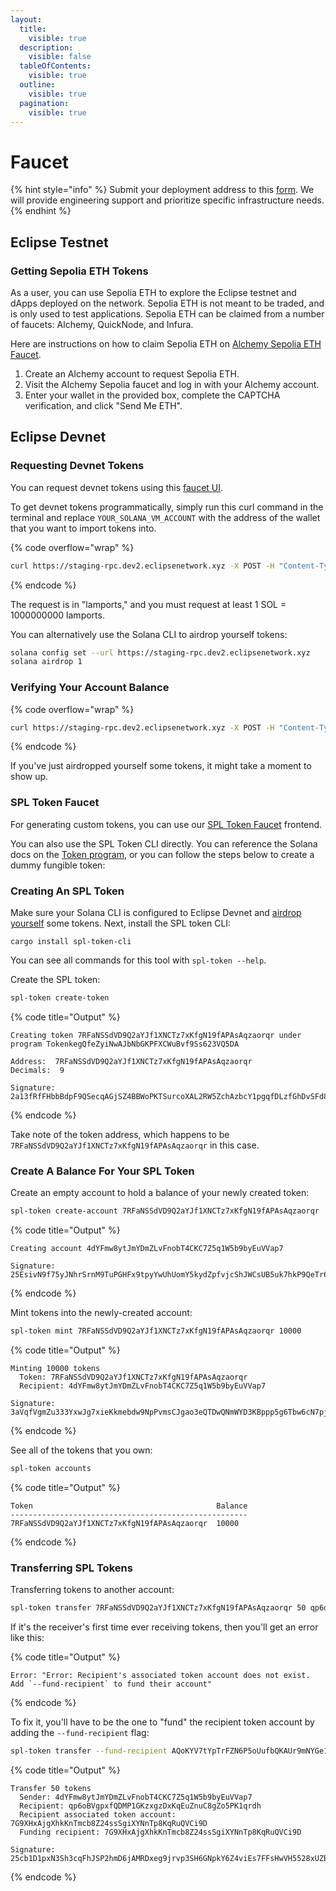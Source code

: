 ```yaml
---
layout:
  title:
    visible: true
  description:
    visible: false
  tableOfContents:
    visible: true
  outline:
    visible: true
  pagination:
    visible: true
---
```


# Faucet

{% hint style="info" %}
Submit your deployment address to this [form](https://forms.gle/yJfFABQDPmpvgzAf7). We will provide engineering support and prioritize specific infrastructure needs.
{% endhint %}

## Eclipse Testnet

### **Getting Sepolia ETH Tokens**

As a user, you can use Sepolia ETH to explore the Eclipse testnet and dApps deployed on the network. Sepolia ETH is not meant to be traded, and is only used to test applications. Sepolia ETH can be claimed from a number of faucets: Alchemy, QuickNode, and Infura.&#x20;

Here are instructions on how to claim Sepolia ETH on [Alchemy Sepolia ETH Faucet](https://sepoliafaucet.com/).&#x20;

1. Create an Alchemy account to request Sepolia ETH.
2. Visit the Alchemy Sepolia faucet and log in with your Alchemy account.
3. Enter your wallet in the provided box, complete the CAPTCHA verification, and click "Send Me ETH".

## Eclipse Devnet

### Requesting Devnet Tokens

You can request devnet tokens using this [faucet UI](https://eclipse-faucet-ui.vercel.app/).

To get devnet tokens programmatically, simply run this curl command in the terminal and replace `YOUR_SOLANA_VM_ACCOUNT` with the address of the wallet that you want to import tokens into.

{% code overflow="wrap" %}
```bash
curl https://staging-rpc.dev2.eclipsenetwork.xyz -X POST -H "Content-Type: application/json" -d '{"jsonrpc":"2.0","id":1, "method":"requestAirdrop", "params":["YOUR_SOLANA_VM_ACCOUNT", 1000000000]}'
```
{% endcode %}

The request is in "lamports," and you must request at least 1 SOL = 1000000000 lamports.

You can alternatively use the Solana CLI to airdrop yourself tokens:

```bash
solana config set --url https://staging-rpc.dev2.eclipsenetwork.xyz
solana airdrop 1
```

### Verifying Your Account Balance

{% code overflow="wrap" %}
```bash
curl https://staging-rpc.dev2.eclipsenetwork.xyz -X POST -H "Content-Type: application/json" -d ' {"jsonrpc":"2.0","id":1, "method":"getBalance", "params":["YOUR_SOLANA_VM_ACCOUNT"]}'
```
{% endcode %}

If you've just airdropped yourself some tokens, it might take a moment to show up.

### SPL Token Faucet

For generating custom tokens, you can use our [SPL Token Faucet](https://eclipse-dummy-token-faucet.vercel.app/) frontend.

You can also use the SPL Token CLI directly. You can reference the Solana docs on the [Token program](https://spl.solana.com/token), or you can follow the steps below to create a dummy fungible token:

### Creating An SPL Token

Make sure your Solana CLI is configured to Eclipse Devnet and [airdrop yourself](faucet.md#requesting-devnet-tokens) some tokens. Next, install the SPL token CLI:&#x20;

```
cargo install spl-token-cli
```

You can see all commands for this tool with `spl-token --help`.

Create the SPL token:

```bash
spl-token create-token
```

{% code title="Output" %}
```
Creating token 7RFaNSSdVD9Q2aYJf1XNCTz7xKfgN19fAPAsAqzaorqr under program TokenkegQfeZyiNwAJbNbGKPFXCWuBvf9Ss623VQ5DA

Address:  7RFaNSSdVD9Q2aYJf1XNCTz7xKfgN19fAPAsAqzaorqr
Decimals:  9

Signature: 2a13fRfFHbbBdpF9QSecqAGjSZ4BBWoPKTSurcoXAL2RW5ZchAzbcY1pgqfDLzfGhDvSFd88egof4FTPtrAr72sv
```
{% endcode %}

Take note of the token address, which happens to be `7RFaNSSdVD9Q2aYJf1XNCTz7xKfgN19fAPAsAqzaorqr` in this case.

### Create A Balance For Your SPL Token

Create an empty account to hold a balance of your newly created token:

```bash
spl-token create-account 7RFaNSSdVD9Q2aYJf1XNCTz7xKfgN19fAPAsAqzaorqr
```

{% code title="Output" %}
```
Creating account 4dYFmw8ytJmYDmZLvFnobT4CKC7Z5q1W5b9byEuVVap7

Signature: 25EsivN9f75yJNhrSrnM9TuPGHFx9tpyYwUhUomY5kydZpfvjcShJWCsUB5uk7hkP9QeTr6JpJtQV1DPjDjYtAjR
```
{% endcode %}

Mint tokens into the newly-created account:

```bash
spl-token mint 7RFaNSSdVD9Q2aYJf1XNCTz7xKfgN19fAPAsAqzaorqr 10000
```

{% code title="Output" %}
```
Minting 10000 tokens
  Token: 7RFaNSSdVD9Q2aYJf1XNCTz7xKfgN19fAPAsAqzaorqr
  Recipient: 4dYFmw8ytJmYDmZLvFnobT4CKC7Z5q1W5b9byEuVVap7

Signature: 3aVqfVgmZu333YxwJg7xieKkmebdw9NpPvmsCJgao3eQTDwQNmWYD3KBppp5g6Tbw6cN7pjQonN61Z2d2CFazzqp
```
{% endcode %}

See all of the tokens that you own:

```bash
spl-token accounts
```

{% code title="Output" %}
```
Token                                         Balance
-----------------------------------------------------
7RFaNSSdVD9Q2aYJf1XNCTz7xKfgN19fAPAsAqzaorqr  10000
```
{% endcode %}

### Transferring SPL Tokens

Transferring tokens to another account:

```bash
spl-token transfer 7RFaNSSdVD9Q2aYJf1XNCTz7xKfgN19fAPAsAqzaorqr 50 qp6oBVgpxfQDMP1GKzxgzDxKqEuZnuC8gZo5PK1qrdh
```

If it's the receiver's first time ever receiving tokens, then you'll get an error like this:

{% code title="Output" %}
```
Error: "Error: Recipient's associated token account does not exist. Add `--fund-recipient` to fund their account"
```
{% endcode %}

To fix it, you'll have to be the one to "fund" the recipient token account by adding the `--fund-recipient` flag:

```bash
spl-token transfer --fund-recipient AQoKYV7tYpTrFZN6P5oUufbQKAUr9mNYGe1TTJC9wajM 50 vines1vzrYbzLMRdu58
```

{% code title="Output" %}
```
Transfer 50 tokens
  Sender: 4dYFmw8ytJmYDmZLvFnobT4CKC7Z5q1W5b9byEuVVap7
  Recipient: qp6oBVgpxfQDMP1GKzxgzDxKqEuZnuC8gZo5PK1qrdh
  Recipient associated token account: 7G9XHxAjgXhkKnTmcb8Z24ssSgiXYNnTp8KqRuQVCi9D
  Funding recipient: 7G9XHxAjgXhkKnTmcb8Z24ssSgiXYNnTp8KqRuQVCi9D

Signature: 25cb1D1pxN3Sh3cqFhJSP2hmD6jAMRDxeg9jrvp3SH6GNpkY6Z4viEs7FFsHwVH5528xUZB8xCT5F1uVrXpcTBcN
```
{% endcode %}
